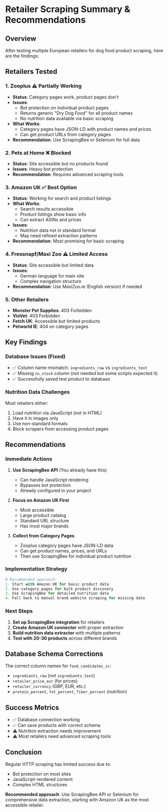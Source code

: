 # Retailer Scraping Summary & Recommendations

## Overview
After testing multiple European retailers for dog food product scraping, here are the findings:

## Retailers Tested

### 1. **Zooplus** ⚠️ Partially Working
- **Status**: Category pages work, product pages don't
- **Issues**: 
  - Bot protection on individual product pages
  - Returns generic "Dry Dog Food" for all product names
  - No nutrition data available via basic scraping
- **What Works**: 
  - Category pages have JSON-LD with product names and prices
  - Can get product URLs from category pages
- **Recommendation**: Use ScrapingBee or Selenium for full data

### 2. **Pets at Home** ❌ Blocked
- **Status**: Site accessible but no products found
- **Issues**: Heavy bot protection
- **Recommendation**: Requires advanced scraping tools

### 3. **Amazon UK** ✅ Best Option
- **Status**: Working for search and product listings
- **What Works**:
  - Search results accessible
  - Product listings show basic info
  - Can extract ASINs and prices
- **Issues**:
  - Nutrition data not in standard format
  - May need refined extraction patterns
- **Recommendation**: Most promising for basic scraping

### 4. **Fressnapf/Maxi Zoo** ⚠️ Limited Access
- **Status**: Site accessible but limited data
- **Issues**: 
  - German language for main site
  - Complex navigation structure
- **Recommendation**: Use MaxiZoo.ie (English version) if needed

### 5. **Other Retailers**
- **Monster Pet Supplies**: 403 Forbidden
- **VioVet**: 403 Forbidden  
- **Fetch UK**: Accessible but limited products
- **Petworld IE**: 404 on category pages

## Key Findings

### Database Issues (Fixed)
- ✅ Column name mismatch: `ingredients_raw` vs `ingredients_text`
- ✅ Missing `in_stock` column (not needed but some scripts expected it)
- ✅ Successfully saved test product to database

### Nutrition Data Challenges
Most retailers either:
1. Load nutrition via JavaScript (not in HTML)
2. Have it in images only
3. Use non-standard formats
4. Block scrapers from accessing product pages

## Recommendations

### Immediate Actions

1. **Use ScrapingBee API** (You already have this)
   - Can handle JavaScript rendering
   - Bypasses bot protection
   - Already configured in your project

2. **Focus on Amazon UK First**
   - Most accessible
   - Large product catalog
   - Standard URL structure
   - Has most major brands

3. **Collect from Category Pages**
   - Zooplus category pages have JSON-LD data
   - Can get product names, prices, and URLs
   - Then use ScrapingBee for individual product nutrition

### Implementation Strategy

```python
# Recommended approach:
1. Start with Amazon UK for basic product data
2. Use category pages for bulk product discovery
3. Use ScrapingBee for detailed nutrition data
4. Fall back to manual brand website scraping for missing data
```

### Next Steps

1. **Set up ScrapingBee integration** for retailers
2. **Create Amazon UK connector** with proper extraction
3. **Build nutrition data extractor** with multiple patterns
4. **Test with 20-30 products** across different brands

## Database Schema Corrections

The correct column names for `food_candidates_sc`:
- `ingredients_raw` (not `ingredients_text`)
- `retailer_price_eur` (for prices)
- `retailer_currency` (GBP, EUR, etc.)
- `protein_percent`, `fat_percent`, `fiber_percent` (nutrition)

## Success Metrics

- ✅ Database connection working
- ✅ Can save products with correct schema
- ⚠️ Nutrition extraction needs improvement
- ⚠️ Most retailers need advanced scraping tools

## Conclusion

Regular HTTP scraping has limited success due to:
- Bot protection on most sites
- JavaScript-rendered content
- Complex HTML structures

**Recommended approach**: Use ScrapingBee API or Selenium for comprehensive data extraction, starting with Amazon UK as the most accessible retailer.